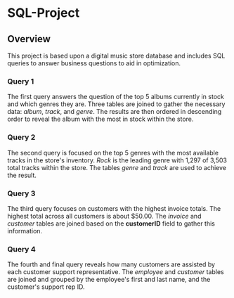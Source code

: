 # SQL-Project

## Overview 
This project is based upon a digital music store database and includes SQL queries to answer business questions to aid in optimization. 
### Query 1
The first query answers the question of the top 5 albums currently in stock and which genres they are. Three tables are joined to gather the necessary data: _album_, _track_, and _genre_. The results are then ordered in descending order to reveal the album with the most in stock within the store. 
### Query 2
The second query is focused on the top 5 genres with the most available tracks in the store's inventory. *Rock* is the leading genre with 1,297 of 3,503 total tracks within the store. The tables _genre_ and _track_ are used to achieve the result. 
### Query 3
The third query focuses on customers with the highest invoice totals. The highest total across all customers is about $50.00. The _invoice_ and _customer_ tables are joined based on the __customerID__ field to gather this information. 
### Query 4
The fourth and final query reveals how many customers are assisted by each customer support representative. The _employee_ and _customer_ tables are joined and grouped by the employee's first and last name, and the customer's support rep ID. 

